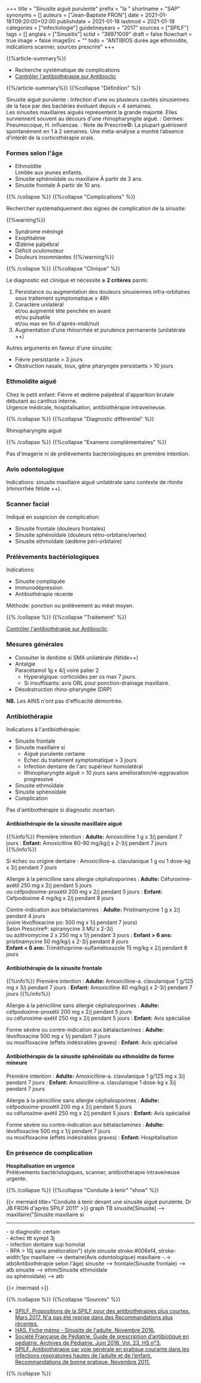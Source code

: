 +++
title = "Sinusite aiguë purulente"
prefix = "la "
shortname = "SAP"
synonyms = []
auteurs = ["Jean-Baptiste FRON"]
date = 2021-01-18T09:20:00+02:00
publishdate = 2021-01-18
lastmod = 2021-01-18
categories = ["infectiologie"]
guidelineyears = "2017"
sources = ["SPILF"]
tags = []
anglais = ["Sinusitis"]
sctid = "36971009"
draft = false
flowchart = true
image = false
imageSrc = ""
todo = "ANTIBIOS durée age ethmoidite, indications scanner, sources prescrire"
+++

{{%article-summary%}}

- Recherche systématique de complications
- [Contrôler l'antibiothérapie sur Antibioclic](https://antibioclic.com/questionnaire/45)

{{%/article-summary%}}
{{%collapse "Définition" %}}

Sinusite aiguë purulente
: Infection d'une ou plusieurs cavités sinusiennes de la face par des bactéries évoluant depuis < 4 semaines.  
Les sinusites maxillaires aiguës représentent la grande majorité. Elles surviennent souvent au décours d'une rhinopharyngite aiguë.
: Germes: Pneumocoque, H. influenzae.
: Note de Prescrire©: La plupart guérissent spontanément en 1 à 2 semaines. Une méta-analyse a montré l’absence d'intérêt de la corticothérapie orale.

### Formes selon l'âge

- Ethmoïdite  
Limitée aux jeunes enfants.
- Sinusite sphénoïdale ou maxillaire
À partir de 3 ans.
- Sinusite frontale
À partir de 10 ans.

{{% /collapse %}}
{{%collapse "Complications" %}}

Rechercher systématiquement des signes de complication de la sinusite:

{{%warning%}}

- Syndrome méningé
- Exophtalmie
- Œdème palpébral
- Déficit oculomoteur
- Douleurs insomniantes
{{%/warning%}}

{{% /collapse %}}
{{%collapse "Clinique" %}}

Le diagnostic est clinique et nécessite **≥ 2 critères** parmi:

1. Persistance ou augmentation des douleurs sinusiennes infra-orbitaires sous traitement symptomatique ≥ 48h
2. Caractère unilatéral  
et/ou augmenté tête penchée en avant  
et/ou pulsatile  
et/ou max en fin d'après-midi/nuit
3. Augmentation d'une rhinorrhée et purulence permanente (unilatérale ++)

Autres arguments en faveur d'une sinusite:

- Fièvre persistante > 3 jours
- Obstruction nasale, toux, gêne pharyngée persistants > 10 jours

### Ethmoïdite aiguë

Chez le petit enfant: Fièvre et œdème palpébral d'apparition brutale débutant au canthus interne.  
Urgence médicale, hospitalisation, antibiothérapie intraveineuse.

{{% /collapse %}}
{{%collapse "Diagnostic différentiel" %}}

Rhinopharyngite aiguë

{{% /collapse %}}
{{%collapse "Examens complémentaires" %}}

Pas d'imagerie ni de prélèvements bactériologiques en première intention.

### Avis odontologique

Indications: sinusite maxillaire aiguë unilatérale sans contexte de rhinite (rhinorrhée fétide ++).

### Scanner facial

Indiqué en suspicion de complication:

- Sinusite frontale (douleurs frontales)
- Sinusite sphénoïdale (douleurs rétro-orbitaire/vertex)
- Sinusite ethmoïdale (œdème péri-orbitaire)

### Prélèvements bactériologiques

Indications:

- Sinusite compliquée
- Immunodépression
- Antibiothérapie récente

Méthode: ponction ou prélèvement au méat moyen.

{{% /collapse %}}
{{%collapse "Traitement" %}}

[Contrôler l'antibiothérapie sur Antibioclic](https://antibioclic.com/questionnaire/45).

### Mesures générales

- Consulter le dentiste si SMA unilatérale (fétide++)
- Antalgie  
Paracétamol 1g x 4/j voire palier 2
  - Hyperalgique: corticoïdes per os max 7 jours.
  - Si insuffisants: avis ORL pour ponction-drainage maxillaire.
- Désobstruction rhino-pharyngée (DRP)

**NB.** Les AINS n'ont pas d'efficacité démontrée.

### Antibiothérapie

Indications à l'antibiothérapie:

- Sinusite frontale
- Sinusite maxillaire si
  - Aiguë purulente certaine
  - Échec du traitement symptomatique > 3 jours
  - Infection dentaire de l'arc supérieur homolatéral
  - Rhinopharyngite aiguë > 10 jours sans amélioration/ré-aggravation progressive
- Sinusite ethmoïdale
- Sinusite sphénoïdale
- Complication

Pas d'antibiothérapie si diagnostic incertain.

#### Antibiothérapie de la sinusite maxillaire aiguë

{{%info%}}
Première intention
: **Adulte:** Amoxicilline 1 g x 3/j pendant 7 jours
: **Enfant:** Amoxicilline 80-90 mg/kg/j x 2-3/j pendant 7 jours
{{%/info%}}

Si échec ou origine dentaire
: Amoxicilline-a. clavulanique 1 g ou 1 dose-kg x 3/j pendant 7 jours

Allergie à la pénicilline sans allergie céphalosporines
: **Adulte:** Céfuroxime-axétil 250 mg x 2/j pendant 5 jours  
ou céfpodoxime-proxétil 200 mg x 2/j pendant 5 jours
: **Enfant:** Cefpodoxime 4 mg/kg x 2/j pendant 8 jours

Contre-indication aux bêtalactamines
: **Adulte:** Pristinamycine 1 g x 2/j pendant 4 jours  
(voire lévofloxacine po: 500 mg x 1/j pendant 7 jours)  
Selon Prescrire®: spiramycine 3 MU x 2-3/j  
ou azithromycine 2 x 250 mg x 1/j pendant 3 jours
: **Enfant > 6 ans:** pristinamycine 50 mg/kg/j x 2-3/j pendant 8 jours  
**Enfant < 6 ans:** Triméthoprime-sulfamétoxazole 15 mg/kg x 2/j pendant 8 jours

#### Antibiothérapie de la sinusite frontale

{{%info%}}
Première intention
: **Adulte:** Amoxicilline-a. clavulanique 1 g/125 mg x 3/j pendant 7 jours
: **Enfant:** Amoxicilline 80 mg/kg/j x 2-3/j pendant 7 jours
{{%/info%}}

Allergie à la pénicilline sans allergie céphalosporines
: **Adulte:** céfpodoxime-proxétil 200 mg x 2/j pendant 5 jours  
ou céfuroxime-axétil 250 mg x 2/j pendant 5 jours
: **Enfant:** Avis spécialisé

Forme sévère ou contre-indication aux bêtalactamines
: **Adulte:** lévofloxacine 500 mg x 1/j pendant 7 jours  
ou moxifloxacine (effets indésirables graves)
: **Enfant:** Avis spécialisé

#### Antibiothérapie de la sinusite sphénoïdale ou ethmoïdite de forme mineure

Première intention
: **Adulte:** Amoxicilline-a. clavulanique 1 g/125 mg x 3/j pendant 7 jours
: **Enfant:** Amoxicilline-a. clavulanique 1 dose-kg x 3/j pendant 7 jours

Allergie à la pénicilline sans allergie céphalosporines
: **Adulte:** céfpodoxime-proxétil 200 mg x 2/j pendant 5 jours  
ou céfuroxime-axétil 250 mg x 2/j pendant 5 jours
: **Enfant:** Avis spécialisé

Forme sévère ou contre-indication aux bêtalactamines
: **Adulte:** lévofloxacine 500 mg x 1/j pendant 7 jours  
ou moxifloxacine (effets indésirables graves)
: **Enfant:** Hospitalisation

### En présence de complication

**Hospitalisation en urgence**  
Prélèvements bactériologiques, scanner, antibiothérapie intraveineuse urgente.

{{% /collapse %}}
{{%collapse "Conduite à tenir" "show" %}}

{{< mermaid title="Conduite à tenir devant une sinusite aiguë purulente. Dr JB FRON d'après SPILF 2011" >}}
graph TB
  sinusite[Sinusite] --> maxillaire("Sinusite maxillaire si<hr>- si diagnostic certain<br>- échec ttt sympt 3j<br>- infection dentaire sup homolat<br>- RPA > 10j sans amélioration")
  style sinusite stroke:#006ef4, stroke-width:1px
    maxillaire --> dentaire(Avis odontologique)
    maxillaire -.-> atb(Antibiothérapie selon l'âge)
  sinusite --> frontale(Sinusite frontale) --> atb
  sinusite --> ethm(Sinusite ethmoïdale<br>ou sphénoïdale) --> atb

{{< /mermaid >}}

{{% /collapse %}}
{{%collapse "Sources" %}}

- [SPILF. Propositions de la SPILF pour des antibiothérapies plus courtes. Mars 2017. N'a pas été reprise dans des Recommandations plus récentes.](https://www.infectiologie.com/UserFiles/File/spilf/atb/info-antibio/info-antibio-2017-mars.pdf)
- [HAS. Fiche mémo - Sinusite de l'adulte. Novembre 2016.](https://www.has-sante.fr/upload/docs/application/pdf/2016-11/v1-fm_sinusite_adulte-171116.pdf)
- [Société Française de Pédiatrie. Guide de prescription d’antibiotique en pédiatrie. Archives de Pédiatrie. Juin 2016. Vol. 23. HS n°3.](http://www.sfpediatrie.com/sites/default/files/arcped_gpip_15_juin_new_couvbs.pdf)
- [SPILF. Antibiothérapie par voie générale en pratique courante dans les infections respiratoires hautes de l’adulte et de l’enfant. Recommandations de bonne pratique. Novembre 2011.](http://www.infectiologie.com/UserFiles/File/medias/Recos/2011-infections-respir-hautes-argumentaire.pdf)

{{% /collapse %}}
